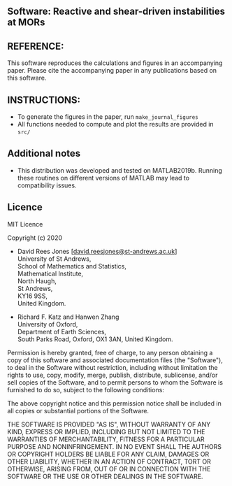 ## Software: Reactive and shear-driven instabilities at MORs

## REFERENCE: 
This software reproduces the calculations and figures in an accompanying paper. Please cite the accompanying paper in any publications based on this software. 


## INSTRUCTIONS:
* To generate the figures in the paper, run `make_journal_figures`
* All functions needed to compute and plot the results are provided in `src/`

## Additional notes 
* This distribution was developed and tested on MATLAB2019b. 
Running these routines on different versions of MATLAB may lead to compatibility issues.

## Licence 

MIT Licence

Copyright (c) 2020

* David Rees Jones [david.reesjones@st-andrews.ac.uk]   
University of St Andrews,    
School of Mathematics and Statistics,   
Mathematical Institute,   
North Haugh,   
St Andrews,   
KY16 9SS,  
United Kingdom.    

* Richard F. Katz and Hanwen Zhang   
University of Oxford,  
Department of Earth Sciences,  
South Parks Road,
Oxford,
OX1 3AN, 
United Kingdom.   

Permission is hereby granted, free of charge, to any person obtaining a copy
of this software and associated documentation files (the "Software"), to deal
in the Software without restriction, including without limitation the rights
to use, copy, modify, merge, publish, distribute, sublicense, and/or sell
copies of the Software, and to permit persons to whom the Software is
furnished to do so, subject to the following conditions:

The above copyright notice and this permission notice shall be included in all
copies or substantial portions of the Software.

THE SOFTWARE IS PROVIDED "AS IS", WITHOUT WARRANTY OF ANY KIND, EXPRESS OR
IMPLIED, INCLUDING BUT NOT LIMITED TO THE WARRANTIES OF MERCHANTABILITY,
FITNESS FOR A PARTICULAR PURPOSE AND NONINFRINGEMENT. IN NO EVENT SHALL THE
AUTHORS OR COPYRIGHT HOLDERS BE LIABLE FOR ANY CLAIM, DAMAGES OR OTHER
LIABILITY, WHETHER IN AN ACTION OF CONTRACT, TORT OR OTHERWISE, ARISING FROM,
OUT OF OR IN CONNECTION WITH THE SOFTWARE OR THE USE OR OTHER DEALINGS IN THE
SOFTWARE.


